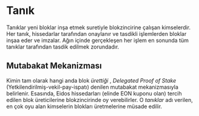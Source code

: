 # Tanık

Tanıklar yeni bloklar inşa etmek suretiyle blokzincirine çalışan kimselerdir.
Her tanık, hissedarlar tarafından onaylanır ve tasdikli işlemlerden bloklar inşaa eder 
ve imzalar. Ağın içinde gerçekleşen her işlem en sonunda tüm tanıklar tarafından 
tasdik  edilmek zorundadır.

## Mutabakat Mekanizması

Kimin tam olarak hangi anda blok *ürettiği* , *Delegated Proof of Stake* 
(Yetkilendirilmiş-vekil-pay-ispatı) denilen mutabakat mekanizmasıyla belirlenir. 
Esasında, Eidos hissedarları (elinde EON kuponu olan)  tercih edilen blok 
üreticilerine blokzincirinde oy verebilirler. O *tanıklar* adı verilen, en çok oyu alan 
kimselerin blokları üretmelerine müsade edilir.